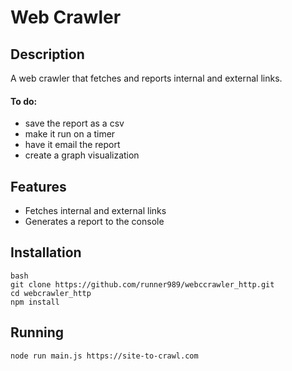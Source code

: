 # Web Crawler

## Description

A web crawler that fetches and reports internal and external links.

#### To do:

- save the report as a csv
- make it run on a timer
- have it email the report
- create a graph visualization

## Features

- Fetches internal and external links
- Generates a report to the console

## Installation

```
bash
git clone https://github.com/runner989/webccrawler_http.git
cd webcrawler_http
npm install
```

## Running

```
node run main.js https://site-to-crawl.com
```
